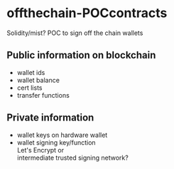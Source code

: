 # offthechain-POCcontracts
Solidity/mist? POC to sign off the chain wallets

## Public information on blockchain
* wallet ids
* wallet balance
* cert lists
* transfer functions

## Private information
* wallet keys on hardware wallet
* wallet signing key/function  
  Let's Encrypt or  
  intermediate trusted signing network?  
